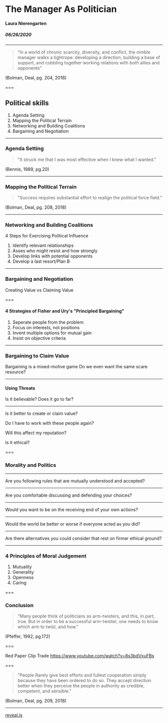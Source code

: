 <!-- .slide: style="text-align: left;"> -->
# The Manager As Politician

#### Laura Nierengarten
##### 06/26/2020

---

> “In a world of chronic scarcity, diversity, and conflict, the nimble manager walks a tightrope: developing a direction, building a base of support, and cobbling together working relations with both allies and opponents” 

(Bolman, Deal, pg. 204, 2018)

===

## Political skills

1. Agenda Setting
2. Mapping the Political Terrain
3. Networking and Building Coalitions
4. Bargaining and Negotiation

---

### Agenda Setting

> "It struck me that I was most effective when I knew what I wanted."
 
 (Bennis, 1989, pg.20)

---

### Mapping the Political Terrain

> "Success requires substantial effort to realign the political force field." 

(Bolman, Deal, pg. 208, 2018)

---


### Networking and Building Coalitions

4 Steps for Exercising Political Influence
1. Identify relevant relationships
2. Asses who might resist and how strongly
3. Develop links with potential opponents 
4. Develop a last resort/Plan B

---


### Bargaining and Negotiation

Creating Value
vs
Claiming Value

===

#### 4 Strategies of Fisher and Ury's "Principled Bargaining"

1. Seperate people from the problem
2. Focus on interests, not positions
3. Invent multiple options for mutual gain
4. Insist on objective criteria 

---

### Bargaining to Claim Value

Bargaining is a mixed-motive game
Do we even want the same scare resource?

---
#### Using Threats

Is it believable?
Does it go to far?

---

Is it better to create or claim value?

Do I have to work with these people again?

Will this affect my reputation? 

Is it ethical?
 
===

### Morality and Politics

---

Are you following rules that are mutually understood and accepted? 

--- 

Are you comfortable discussing and defending your choices?

---

Would you want to be on the receiving end of your own actions? 

---

Would the world be better or worse if everyone acted as you did?  

---

Are there alternatives you could consider that rest on firmer ethical ground? 

---

### 4 Principles of Moral Judgement
1. Mutuality
2. Generality
3. Openness
4. Caring

===

### Conclusion

> "Many people think of politicians as arm-twisters, and this, in part, true.
But in order to be a successful arm-twister, one needs to know which arm to twist, and how."

(Pfeffer, 1992, pg.172)

===



Red Paper Clip Trade
https://www.youtube.com/watch?v=8s3bdVxuFBs

===
> "People Rarely give best efforts and fullest cooperation simply because they have been ordered to do so. They accept direction better when they perceive the people in authority as credible, competent, and sensible." 

(Bolman, Deal, pg. 209, 2018)

---


[reveal.js](https://revealjs.com/)
